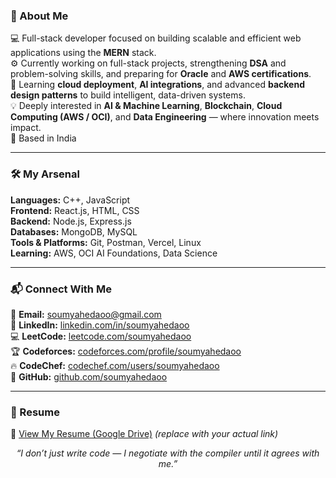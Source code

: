 ### 🧠 About Me  
💻 Full-stack developer focused on building scalable and efficient web applications using the **MERN** stack.  
⚙️ Currently working on full-stack projects, strengthening **DSA** and problem-solving skills, and preparing for **Oracle** and **AWS certifications**.  
🌱 Learning **cloud deployment**, **AI integrations**, and advanced **backend design patterns** to build intelligent, data-driven systems.  
💡 Deeply interested in **AI & Machine Learning**, **Blockchain**, **Cloud Computing (AWS / OCI)**, and **Data Engineering** — where innovation meets impact.  
📍 Based in India  

---

### 🛠️ My Arsenal  
**Languages:** C++, JavaScript  
**Frontend:** React.js, HTML, CSS  
**Backend:** Node.js, Express.js  
**Databases:** MongoDB, MySQL  
**Tools & Platforms:** Git, Postman, Vercel, Linux  
**Learning:** AWS, OCI AI Foundations, Data Science  

---

### 📬 Connect With Me  
📧 **Email:** [soumyahedaoo@gmail.com](mailto:soumyahedaoo77@gmail.com)  
🔗 **LinkedIn:** [linkedin.com/in/soumyahedaoo](https://www.linkedin.com/in/soumya-hedaoo-973a2422a/)  
💻 **LeetCode:** [leetcode.com/soumyahedaoo](https://leetcode.com/u/Variable07/)  
🏆 **Codeforces:** [codeforces.com/profile/soumyahedaoo](https://codeforces.com/profile/Soumya07)  
🔥 **CodeChef:** [codechef.com/users/soumyahedaoo](https://www.codechef.com/users/variable_07)  
📂 **GitHub:** [github.com/soumyahedaoo](https://github.com/Variable07)  

---

### 📄 Resume  
📎 [View My Resume (Google Drive)](https://drive.google.com/) *(replace with your actual link)*  

<p align="center">
 <em>“I don’t just write code — I negotiate with the compiler until it agrees with me.”</em>
</p>
